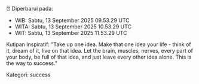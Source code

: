 ⏰ Diperbarui pada:
- WIB: Sabtu, 13 September 2025 09.53.29 UTC
- WITA: Sabtu, 13 September 2025 10.53.29 UTC
- WIT: Sabtu, 13 September 2025 11.53.29 UTC

Kutipan Inspiratif:
"Take up one idea. Make that one idea your life - think of it, dream of it, live on that idea. Let the brain, muscles, nerves, every part of your body, be full of that idea, and just leave every other idea alone. This is the way to success."


Kategori: success

